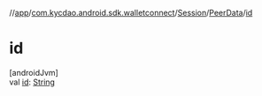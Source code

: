 //[app](../../../../index.md)/[com.kycdao.android.sdk.walletconnect](../../index.md)/[Session](../index.md)/[PeerData](index.md)/[id](id.md)

# id

[androidJvm]\
val [id](id.md): [String](https://kotlinlang.org/api/latest/jvm/stdlib/kotlin/-string/index.html)
